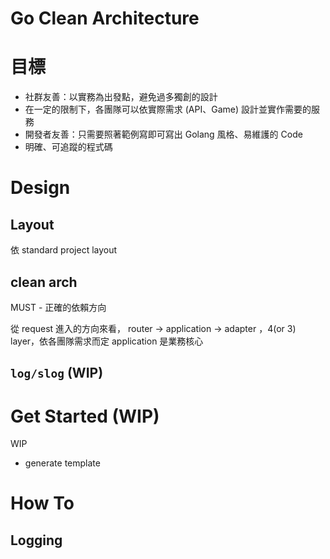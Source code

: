 # Go Clean Architecture
# 目標
* 社群友善：以實務為出發點，避免過多獨創的設計
* 在一定的限制下，各團隊可以依實際需求 (API、Game) 設計並實作需要的服務
* 開發者友善：只需要照著範例寫即可寫出 Golang 風格、易維護的 Code
* 明確、可追蹤的程式碼


# Design
## Layout 
依 standard project layout

##  clean arch
MUST - 正確的依賴方向

從 request 進入的方向來看， router -> application -> adapter ，4(or 3) layer，依各團隊需求而定
application 是業務核心


## `log/slog` (WIP)

# Get Started (WIP)
WIP
- generate template

# How To
## Logging